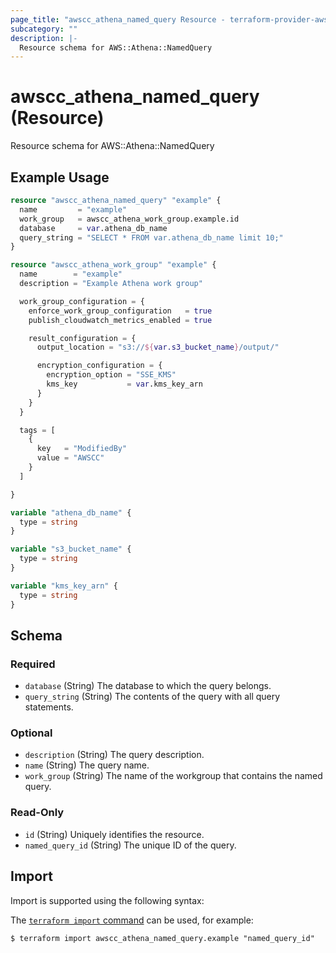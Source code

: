 ```yaml
---
page_title: "awscc_athena_named_query Resource - terraform-provider-awscc"
subcategory: ""
description: |-
  Resource schema for AWS::Athena::NamedQuery
---
```


# awscc_athena_named_query (Resource)

Resource schema for AWS::Athena::NamedQuery

## Example Usage

```terraform
resource "awscc_athena_named_query" "example" {
  name         = "example"
  work_group   = awscc_athena_work_group.example.id
  database     = var.athena_db_name
  query_string = "SELECT * FROM var.athena_db_name limit 10;"
}

resource "awscc_athena_work_group" "example" {
  name        = "example"
  description = "Example Athena work group"

  work_group_configuration = {
    enforce_work_group_configuration   = true
    publish_cloudwatch_metrics_enabled = true

    result_configuration = {
      output_location = "s3://${var.s3_bucket_name}/output/"

      encryption_configuration = {
        encryption_option = "SSE_KMS"
        kms_key           = var.kms_key_arn
      }
    }
  }

  tags = [
    {
      key   = "ModifiedBy"
      value = "AWSCC"
    }
  ]

}

variable "athena_db_name" {
  type = string
}

variable "s3_bucket_name" {
  type = string
}

variable "kms_key_arn" {
  type = string
}
```

<!-- schema generated by tfplugindocs -->
## Schema

### Required

- `database` (String) The database to which the query belongs.
- `query_string` (String) The contents of the query with all query statements.

### Optional

- `description` (String) The query description.
- `name` (String) The query name.
- `work_group` (String) The name of the workgroup that contains the named query.

### Read-Only

- `id` (String) Uniquely identifies the resource.
- `named_query_id` (String) The unique ID of the query.

## Import

Import is supported using the following syntax:

The [`terraform import` command](https://developer.hashicorp.com/terraform/cli/commands/import) can be used, for example:

```shell
$ terraform import awscc_athena_named_query.example "named_query_id"
```